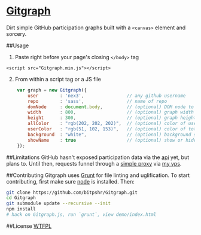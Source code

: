[Gitgraph](http://gitgraph.bitpshr.net)
=================

Dirt simple GitHub participation graphs built with a `<canvas>` element and sorcery.

##Usage
1. Paste right before your page's closing `</body>` tag
```console
<script src="Gitgraph.min.js"></script>
```

2. From within a script tag or a JS file
```javascript
    var graph = new Gitgraph({ 
        user        : 'nex3',                // any github username
        repo        : 'sass',                // name of repo
        domNode     : document.body,         // (optional) DOM node to attach to 
        width       : 800,                   // (optional) graph width
        height      : 300,                   // (optional) graph height
        allColor    : "rgb(202, 202, 202)",  // (optional) color of user's participation
        userColor   : "rgb(51, 102, 153)",   // (optional) color of total participation
        background  : "white",               // (optional) background styles
        showName    : true                   // (optional) show or hide name of user / repo
    });
```

##Limitations
GitHub hasn't exposed participation data via the [api](http://developer.github.com/v3/) yet, but plans to. Until then, requests funnel through a [simple proxy](http://benalman.com/code/projects/php-simple-proxy/docs/files/ba-simple-proxy-php.html) via [my vps](http://bitpshr.info).

##Contributing
Gitgraph uses [Grunt](http://gruntjs.com) for file linting and uglification. To start contributing, first make sure [node](http://nodejs.org) is installed. Then:

```bash
git clone https://github.com/bitpshr/Gitgraph.git
cd Gitgraph
git submodule update --recursive --init
npm install
# hack on Gitgraph.js, run `grunt`, view demo/index.html
```

##License
[WTFPL](http://sam.zoy.org/wtfpl/)